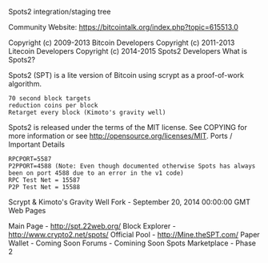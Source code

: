 Spots2 integration/staging tree

Community Website:
https://bitcointalk.org/index.php?topic=615513.0

Copyright (c) 2009-2013 Bitcoin Developers Copyright (c) 2011-2013 Litecoin Developers Copyright (c) 2014-2015 Spots2 Developers
What is Spots2?

Spots2 (SPT) is a lite version of Bitcoin using scrypt as a proof-of-work algorithm.

    70 second block targets
    reduction coins per block
    Retarget every block (Kimoto's gravity well)


Spots2 is released under the terms of the MIT license. See COPYING for more information or see http://opensource.org/licenses/MIT.
Ports / Important Details

    RPCPORT=5587
    P2PPORT=4588 (Note: Even though documented otherwise Spots has always been on port 4588 due to an error in the v1 code)
    RPC Test Net = 15587
    P2P Test Net = 15588

Scrypt & Kimoto's Gravity Well Fork - September 20, 2014 00:00:00 GMT
Web Pages

Main Page - http://spt.22web.org/ Block Explorer - http://www.crypto2.net/spots/ Official Pool - http://Mine.theSPT.com/ Paper Wallet - Coming Soon Forums - Comining Soon Spots Marketplace - Phase 2
